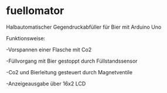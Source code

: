 # fuellomator
Halbautomatischer Gegendruckabfüller für Bier mit Arduino Uno

Funktionsweise:

-Vorspannen einer Flasche mit Co2

-Füllvorgang mit Bier gestoppt durch Füllstandssensor

-Co2 und Bierleitung gesteuert durch Magnetventile

-Anzeigeausgabe über 16x2 LCD

